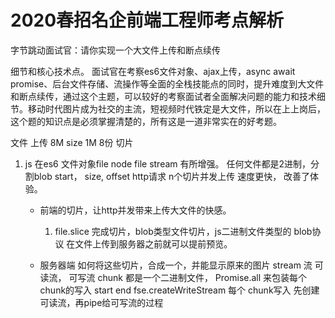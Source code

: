 # 2020春招名企前端工程师考点解析

字节跳动面试官：请你实现一个大文件上传和断点续传

细节和核心技术点。
面试官在考察es6文件对象、ajax上传，async await promise、后台文件存储、流操作等全面的全栈技能点的同时，提升难度到大文件和断点续传，通过这个主题，可以较好的考察面试者全面解决问题的能力和技术细节。移动时代图片成为社交的主流，短视频时代铁定是大文件，所以在上上岗后，这个题的知识点是必须掌握清楚的，所有这是一道非常实在的好考题。

文件 上传 8M  size 1M 8份
切片
1. js 在es6 文件对象file node file stream 有所增强。
    任何文件都是2进制，分割blob 
    start， size, offset
    http请求 n个切片并发上传 速度更快， 改善了体验。

    - 前端的切片，让http并发带来上传大文件的快感。
        1. file.slice 完成切片，blob类型文件切片，js二进制文件类型的 blob协议 在文件上传到服务器之前就可以提前预览。

    - 服务器端
        如何将这些切片，合成一个，并能显示原来的图片
        stream 流 
        可读流， 可写流
        chunk 都是一个二进制文件，
        Promise.all 来包装每个chunk的写入
        start end  fse.createWriteStream
        每个 chunk写入 先创建可读流，再pipe给可写流的过程